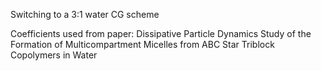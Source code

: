 Switching to a 3:1 water CG scheme

Coefficients used from paper:
	Dissipative Particle Dynamics Study of the Formation of Multicompartment Micelles from ABC Star Triblock Copolymers in Water
